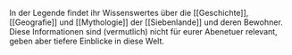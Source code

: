 In der Legende findet ihr Wissenswertes über die [[Geschichte]], [[Geografie]] und [[Mythologie]] der [[Siebenlande]] und deren Bewohner. Diese Informationen sind (vermutlich) nicht für eurer Abenetuer relevant, geben aber tiefere Einblicke in diese Welt.